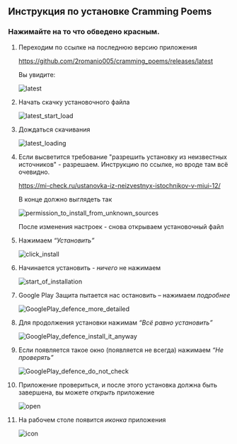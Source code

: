 ## Инструкция по установке Cramming Poems

### Нажимайте на то что обведено красным.

1. Переходим по ссылке на последнюю версию приложения

	https://github.com/2romanio005/cramming_poems/releases/latest
	
	Вы увидите:
	
	![latest](photo/latest.jpg)

1. Начать скачку установочного файла

	![latest_start_load](photo/latest_start_load.jpg)

1. Дождаться скачивания

	![latest_loading](photo/latest_loading.jpg)

1. Если высветится требование "разрешить установку из неизвестных источников" - разрешаем. Инструкцию по ссылке, но вроде там всё очевидно.

	https://mi-check.ru/ustanovka-iz-neizvestnyx-istochnikov-v-miui-12/

	В конце должно выглядеть так
		
	![permission_to_install_from_unknown_sources](photo/permission_to_install_from_unknown_sources.jpg)
	
	После изменения настроек - снова открываем установочный файл

1. Нажимаем *“Установить”*

	![click_install](photo/click_install.jpg)

1. Начинается установить - *ничего* не нажимаем

	![start_of_installation](photo/start_of_installation.jpg)

1. Google Play Защита пытается нас остановить – нажимаем *подробнее*

	![GooglePlay_defence_more_detailed](photo/GooglePlay_defence_more_detailed.jpg)

1. Для продолжения установки нажимам *“Всё равно установить”*

	![GooglePlay_defence_install_it_anyway](photo/GooglePlay_defence_install_it_anyway.jpg)

1. Если появляется такое окно (появляется не всегда) нажимаем *“Не проверять”*

	![GooglePlay_defence_do_not_check](photo/GooglePlay_defence_do_not_check.jpg)

1. Приложение провериться, и после этого установка должна быть завершена, вы можете *открыть* приложение

	![open](photo/open.jpg)

1. На рабочем столе появится *иконка* приложения 

	![icon](photo/icon.jpg)
	

